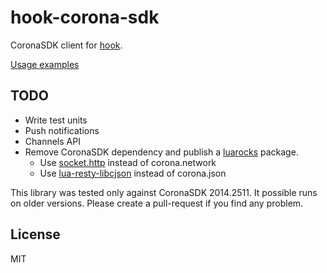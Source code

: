 hook-corona-sdk
===========

CoronaSDK client for [hook](https://github.com/doubleleft/hook).

[Usage examples](example/main.lua)

TODO
---

- Write test units
- Push notifications
- Channels API
- Remove CoronaSDK dependency and publish a [luarocks](http://luarocks.org/)
  package.
  - Use [socket.http](http://w3.impa.br/~diego/software/luasocket/http.html)
    instead of corona.network
  - Use [lua-resty-libcjson](https://github.com/bungle/lua-resty-libcjson)
    instead of corona.json

This library was tested only against CoronaSDK 2014.2511. It possible runs on
older versions. Please create a pull-request if you find any problem.

License
---

MIT
